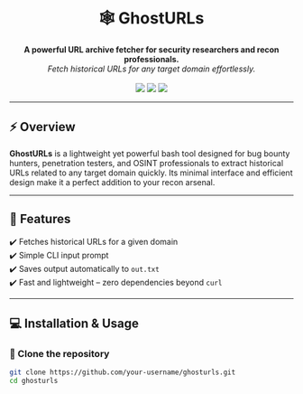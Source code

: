 <h1 align="center">🕸️ GhostURLs</h1>

<p align="center">
  <b>A powerful URL archive fetcher for security researchers and recon professionals.</b><br>
  <i>Fetch historical URLs for any target domain effortlessly.</i><br><br>
  <img src="https://img.shields.io/badge/Author-Gowthambalaji-blueviolet">
  <img src="https://img.shields.io/badge/Tool%20Type-URL%20Fetcher-green">
  <img src="https://img.shields.io/badge/Status-Stable-brightgreen">
</p>

---

## ⚡ Overview

**GhostURLs** is a lightweight yet powerful bash tool designed for bug bounty hunters, penetration testers, and OSINT professionals to extract historical URLs related to any target domain quickly. Its minimal interface and efficient design make it a perfect addition to your recon arsenal.

---

## 🚀 Features

✔️ Fetches historical URLs for a given domain  
✔️ Simple CLI input prompt  
✔️ Saves output automatically to `out.txt`  
✔️ Fast and lightweight – zero dependencies beyond `curl`

---

## 💻 Installation & Usage

### 🔧 Clone the repository

```bash
git clone https://github.com/your-username/ghosturls.git
cd ghosturls
